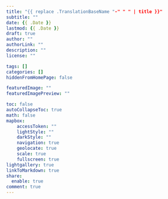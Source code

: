 ```yaml
---
title: "{{ replace .TranslationBaseName "-" " " | title }}"
subtitle: ""
date: {{ .Date }}
lastmod: {{ .Date }}
draft: true
author: ""
authorLink: ""
description: ""
license: ""

tags: []
categories: []
hiddenFromHomePage: false

featuredImage: ""
featuredImagePreview: ""

toc: false
autoCollapseToc: true
math: false
mapbox:
    accessToken: ""
    lightStyle: ""
    darkStyle: ""
    navigation: true
    geolocate: true
    scale: true
    fullscreen: true
lightgallery: true
linkToMarkdown: true
share:
  enable: true
comment: true
---
```


<!--more-->
